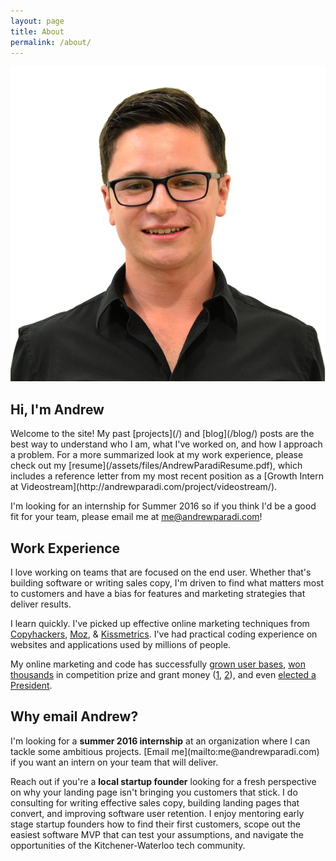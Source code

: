 ```yaml
---
layout: page
title: About
permalink: /about/
---
```


![Andrew Paradi](/assets/images/andrew2015.jpg)

<h2>Hi, I'm Andrew</h2>
Welcome to the site! My past [projects](/) and [blog](/blog/) posts are the best way to understand who I am, what I've worked on, and how I approach a problem. For a more summarized look at my work experience, please check out my [resume](/assets/files/AndrewParadiResume.pdf), which includes a reference letter from my most recent position as a [Growth Intern at Videostream](http://andrewparadi.com/project/videostream/). 

I'm looking for an internship for Summer 2016 so if you think I'd be a good fit for your team, please email me at [me@andrewparadi.com](mailto:me@andrewparadi.com)!

<h2>Work Experience</h2>
I love working on teams that are focused on the end user. Whether that's building software or writing sales copy, I'm driven to find what matters most to customers and have a bias for features and marketing strategies that deliver results. 

I learn quickly. I've picked up effective online marketing techniques from <a href="https://copyhackers.com/" target="_blank">Copyhackers</a>, <a href="https://moz.com/blog" target="_blank">Moz</a>, &amp; <a href="https://blog.kissmetrics.com/" target="_blank">Kissmetrics</a>. I've had practical coding experience on websites and applications used by millions of people. 

My online marketing and code has successfully <a href="http://andrewparadi.com/project/videostream">grown user bases</a>, <a href="http://andrewparadi.com/project/teknically-webplio/">won thousands</a> in competition prize and grant money (<a href="http://andrewparadi.com/blog/the-389-day-laurier-bba/">1</a>, <a href="http://andrewparadi.com/blog/the-dream-fades/">2</a>), and even <a href="http://andrewparadi.com/project/sam-campaign">elected a President</a>.


<h2>Why email Andrew?</h2>
I'm looking for a <strong>summer 2016 internship</strong> at an organization where I can tackle some ambitious projects. [Email me](mailto:me@andrewparadi.com) if you want an intern on your team that will deliver.

Reach out if you're a <strong>local startup founder</strong> looking for a fresh perspective on why your landing page isn't bringing you customers that stick. I do consulting for writing effective sales copy, building landing pages that convert, and improving software user retention. I enjoy mentoring early stage startup founders how to find their first customers, scope out the easiest software MVP that can test your assumptions, and navigate the opportunities of the Kitchener-Waterloo tech community.